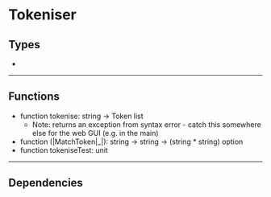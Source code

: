 # Tokeniser

## Types
*
---
## Functions

* function tokenise: string -> Token list
	* Note: returns an exception from syntax error - catch this somewhere else for the web GUI (e.g. in the main)
* function (|MatchToken|_|): string -> string -> (string * string) option
* function tokeniseTest: unit
---
## Dependencies